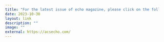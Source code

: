 ```yaml
---
title: "For the latest issue of echo magazine, please click on the following link:"
date: 2023-10-30
layout: link
description: ""
image: ""
external: https://acsecho.com/
---
```

